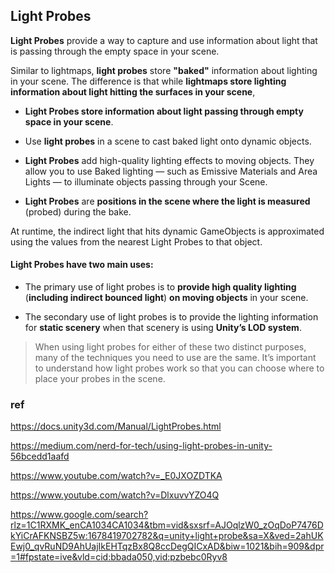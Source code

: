 ## Light Probes

**Light Probes** provide a way to capture and use information about light that is passing through the empty space in your scene.

Similar to lightmaps, **light probes** store **"baked"** information about lighting in your scene. The difference is that while **lightmaps store lighting information about light hitting the surfaces in your scene**, 

- **Light Probes store information about light passing through empty space in your scene**.

- Use **light probes** in a scene to cast baked light onto dynamic objects.

- **Light Probes** add high-quality lighting effects to moving objects. They allow you to use Baked lighting — such as Emissive Materials and Area Lights — to illuminate objects passing through your Scene.

- **Light Probes** are **positions in the scene where the light is measured** (probed) during the bake. 

At runtime, the indirect light that hits dynamic GameObjects is approximated using the values from the nearest Light Probes to that object.


#### Light Probes have two main uses:
- The primary use of light probes is to **provide high quality lighting** (**including indirect bounced light**) **on moving objects** in your scene.

- The secondary use of light probes is to provide the lighting information for **static scenery** when that scenery is using **Unity’s LOD system**.

> When using light probes for either of these two distinct purposes, many of the techniques you need to use are the same. It’s important to understand how light probes work so that you can choose where to place your probes in the scene.

### ref
https://docs.unity3d.com/Manual/LightProbes.html

https://medium.com/nerd-for-tech/using-light-probes-in-unity-56bcedd1aafd

https://www.youtube.com/watch?v=_E0JXOZDTKA

https://www.youtube.com/watch?v=DlxuvvYZO4Q

https://www.google.com/search?rlz=1C1RXMK_enCA1034CA1034&tbm=vid&sxsrf=AJOqlzW0_zOqDoP7476DkYiCrAFKNSBZ5w:1678419702782&q=unity+light+probe&sa=X&ved=2ahUKEwj0_qvRuND9AhUajIkEHTqzBx8Q8ccDegQICxAD&biw=1021&bih=909&dpr=1#fpstate=ive&vld=cid:bbada050,vid:pzbebc0Ryv8


